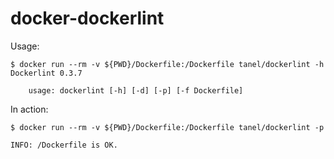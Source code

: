 # docker-dockerlint

Usage:

    $ docker run --rm -v ${PWD}/Dockerfile:/Dockerfile tanel/dockerlint -h
    Dockerlint 0.3.7

     	usage: dockerlint [-h] [-d] [-p] [-f Dockerfile]

In action:

    $ docker run --rm -v ${PWD}/Dockerfile:/Dockerfile tanel/dockerlint -p

    INFO: /Dockerfile is OK.
